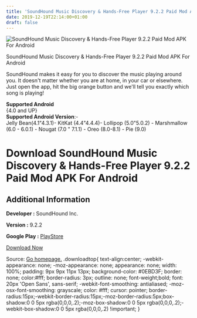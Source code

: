 ```yaml
---
title: 'SoundHound Music Discovery & Hands-Free Player 9.2.2 Paid Mod APK For Android'
date: 2019-12-19T22:14:00+01:00
draft: false
---
```


![SoundHound Music Discovery & Hands-Free Player 9.2.2 Paid Mod APK For Android](https://i0.wp.com/apkhome.net/wp-content/uploads/2019/12/SoundHound-Music-Discovery-Hands-Free-Player-9.2.2-Paid-Mod.png "SoundHound Music Discovery & Hands-Free Player 9.2.2 Paid Mod APK For Android")

  

SoundHound Music Discovery & Hands-Free Player 9.2.2 Paid Mod APK For Android

SoundHound makes it easy for you to discover the music playing around you. It doesn't matter whether you are at home, in your car or elsewhere. Just open the app, hit the big orange button and we'll tell you exactly which song is playing!

**Supported Android**  
{4.0 and UP}  
**Supported Android Version**:-  
Jelly Bean(4.1"4.3.1)- KitKat (4.4"4.4.4)- Lollipop (5.0"5.0.2) - Marshmallow (6.0 - 6.0.1) - Nougat (7.0 " 7.1.1) - Oreo (8.0-8.1) - Pie (9.0)

Download SoundHound Music Discovery & Hands-Free Player 9.2.2 Paid Mod APK For Android
======================================================================================

Additional Information
----------------------

**Developer :** SoundHound Inc.

**Version :** 9.2.2

**Google Play :** [PlayStore](https://play.google.com/store/apps/details?id=com.melodis.midomiMusicIdentifier)

  

[Download Now](https://store4app.co/post/soundhound-music-discovery-amp-hands-free-player-9-2-2-paid-mod-apk-for-android_1576789873)

  
Source: [Go homepage.](https://store4app.co/post/soundhound-music-discovery-amp-hands-free-player-9-2-2-paid-mod-apk-for-android_1576789873) .downloadtop{ text-align:center; -webkit-appearance: none; -moz-appearance: none; appearance: none; width: 100%; padding: 9px 9px 11px 13px; background-color: #0EBD3F; border: none; color:#fff; border-radius: 3px; outline: none; font-weight;bold; font: 20px 'Open Sans', sans-serif; -webkit-font-smoothing: antialiased; -moz-osx-font-smoothing: grayscale; color: #fff; cursor: pointer; border-radius:15px;-webkit-border-radius:15px;-moz-border-radius:5px;box-shadow:0 0 5px rgba(0,0,0,.2);-moz-box-shadow:0 0 5px rgba(0,0,0,.2);-webkit-box-shadow:0 0 5px rgba(0,0,0,.2) !important; }